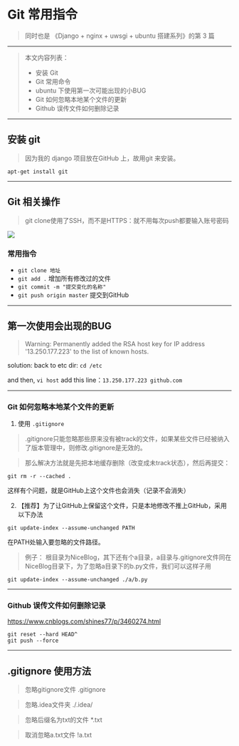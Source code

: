 # Git 常用指令

> 同时也是 《Django + nginx + uwsgi + ubuntu 搭建系列》的第 3 篇
----
> 本文内容列表：
> - 安装 Git
> - Git 常用命令
> - ubuntu 下使用第一次可能出现的小BUG
> - Git 如何忽略本地某个文件的更新
> - Github 误传文件如何删除记录


-----
## 安装 git
> 因为我的 django 项目放在GitHub 上，故用git 来安装。

```
apt-get install git
```

----
 ## Git 相关操作

> git clone使用了SSH，而不是HTTPS：就不用每次push都要输入账号密码

![](https://github.com/learningNicolas/MarkdownImageRepertory/blob/master/image/2019-03-18-10-53-36.png?raw=true)

### 常用指令

- `git clone 地址`
- `git add .` 增加所有修改过的文件
- `git commit -m "提交变化的名称"` 
- `git push origin master` 提交到GitHub 

----
## 第一次使用会出现的BUG
> Warning: Permanently added the RSA host key for IP address '13.250.177.223' to the list of known hosts.

solution:
back to etc dir: `cd /etc`

and then, `vi host`
add this line：`13.250.177.223 github.com`

----
### Git 如何忽略本地某个文件的更新
1. 使用 `.gitignore`

> .gitignore只能忽略那些原来没有被track的文件，如果某些文件已经被纳入了版本管理中，则修改.gitignore是无效的。

> 那么解决方法就是先把本地缓存删除（改变成未track状态），然后再提交：

```
git rm -r --cached . 
```
这样有个问题，就是GitHub上这个文件也会消失（记录不会消失）

2. 【推荐】为了让GitHub上保留这个文件，只是本地修改不推上GitHub，采用以下办法

```
git update-index --assume-unchanged PATH 
```
在PATH处输入要忽略的文件路径。

> 例子：
> 根目录为NiceBlog，其下还有个a目录，a目录与.gitignore文件同在NiceBlog目录下，为了忽略a目录下的b.py文件，我们可以这样子用

```
git update-index --assume-unchanged ./a/b.py 
```
----

### Github 误传文件如何删除记录

https://www.cnblogs.com/shines77/p/3460274.html

```
git reset --hard HEAD^ 
git push --force
```

----
## .gitignore 使用方法
> 忽略gitignore文件
.gitignore

> 忽略.idea文件夹
./.idea/

> 忽略后缀名为txt的文件
*.txt

> 取消忽略a.txt文件
!a.txt